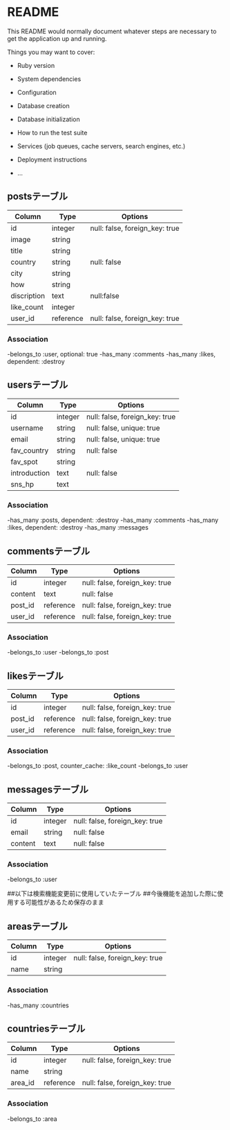 # README

This README would normally document whatever steps are necessary to get the
application up and running.

Things you may want to cover:

* Ruby version

* System dependencies

* Configuration

* Database creation

* Database initialization

* How to run the test suite

* Services (job queues, cache servers, search engines, etc.)

* Deployment instructions

* ...


## postsテーブル

|Column|Type|Options|
|------|----|-------|
|id|integer|null: false, foreign_key: true|
|image|string||
|title|string||
|country|string|null: false|
|city|string||
|how|string||
|discription|text|null:false|
|like_count|integer||
|user_id|reference|null: false, foreign_key: true|

### Association
-belongs_to :user, optional: true
-has_many :comments
-has_many :likes, dependent: :destroy



## usersテーブル

|Column|Type|Options|
|------|----|-------|
|id|integer|null: false, foreign_key: true|
|username|string|null: false, unique: true|
|email|string|null: false, unique: true|
|fav_country|string|null: false|
|fav_spot|string||
|introduction|text|null: false|
|sns_hp|text||

### Association
-has_many :posts, dependent: :destroy
-has_many :comments
-has_many :likes, dependent: :destroy
-has_many :messages



## commentsテーブル

|Column|Type|Options|
|------|----|-------|
|id|integer|null: false, foreign_key: true|
|content|text|null: false|
|post_id|reference|null: false, foreign_key: true|
|user_id|reference|null: false, foreign_key: true|

### Association
-belongs_to :user
-belongs_to :post



## likesテーブル

|Column|Type|Options|
|------|----|-------|
|id|integer|null: false, foreign_key: true|
|post_id|reference|null: false, foreign_key: true|
|user_id|reference|null: false, foreign_key: true|

### Association
-belongs_to :post, counter_cache: :like_count
-belongs_to :user



## messagesテーブル

|Column|Type|Options|
|------|----|-------|
|id|integer|null: false, foreign_key: true|
|email|string|null: false|
|content|text|null: false|

### Association
-belongs_to :user



##以下は検索機能変更前に使用していたテーブル
##今後機能を追加した際に使用する可能性があるため保存のまま

## areasテーブル

|Column|Type|Options|
|------|----|-------|
|id|integer|null: false, foreign_key: true|
|name|string||

### Association
-has_many :countries

## countriesテーブル

|Column|Type|Options|
|------|----|-------|
|id|integer|null: false, foreign_key: true|
|name|string||
|area_id|reference|null: false, foreign_key: true|

### Association
-belongs_to :area



